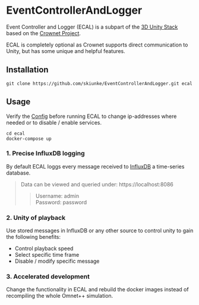 # EventControllerAndLogger

Event Controller and Logger (ECAL) is a subpart of the [3D Unity Stack](https://github.com/skiunke/CrownetUnity) based on the [Crownet Project](https://crownet.org/).

ECAL is completely optional as Crownet supports direct communication to Unity, but has some unique and helpful features.


## Installation


```shell
git clone https://github.com/skiunke/EventControllerAndLogger.git ecal
```
## Usage
Verify the [Config](https://github.com/skiunke/EventControllerAndLogger/blob/main/EventControllerAndLogger/config.yaml) before running ECAL to change ip-addresses where needed or to disable / enable services.

```shell
cd ecal
docker-compose up
```


### 1. Precise InfluxDB logging
By default ECAL loggs every message received to [InfluxDB](https://www.influxdata.com/) a time-series database.


> Data can be viewed and queried under: https://localhost:8086
> > Username: admin <br>
> > Password: password

### 2. Unity of playback
Use stored messages in InfluxDB or any other source to control unity to gain the following benefits:
- Control playback speed
- Select specific time frame
- Disable / modify specific message


### 3. Accelerated development

Change the functionality in ECAL and rebuild the docker images instead of recompiling the whole Omnet++ simulation.